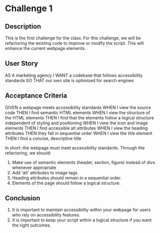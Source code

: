 # Challenge 1

## Description

This is the first challenge for the class. For this challenge, we will be refactoring the existing code to improve or modify the script. This will enhance the current webpage elements.

## User Story

AS A marketing agency
I WANT a codebase that follows accessibility standards
SO THAT our own site is optimized for search engines

## Acceptance Criteria

GIVEN a webpage meets accessibility standards
WHEN I view the source code
THEN I find semantic HTML elements
WHEN I view the structure of the HTML elements
THEN I find that the elements follow a logical structure independent of styling and positioning
WHEN I view the icon and image elements
THEN I find accessible alt attributes
WHEN I view the heading attributes
THEN they fall in sequential order
WHEN I view the title element
THEN I find a concise, descriptive title

In short: the webpage must meet accessibility standards. Through the refactoring, we should:
1. Make use of semantic elements (header, section, figure) instead of divs whenever appropriate
2. Add 'alt' attributes to image tags.
3. Heading attributes should remain in a sequential order.
4. Elements of the page should follow a logical structure. 

## Conclusion

1. It is important to maintain accessibility within your webpage for users who rely on accessibility features.
2. It is important to keep your script within a logical structure if you want the right outcomes.
